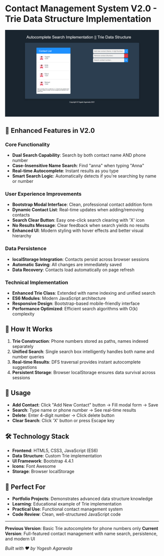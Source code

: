 # Contact Management System V2.0 - Trie Data Structure Implementation

<a href="https://yogeshiitm.github.io/Trie-autocomplete-search/"><img src="images/screenshot.png"></a>

## 🚀 **Enhanced Features in V2.0**

### **Core Functionality**
- **Dual Search Capability**: Search by both contact name AND phone number
- **Case-Insensitive Name Search**: Find "anna" when typing "Anna"
- **Real-time Autocomplete**: Instant results as you type
- **Smart Search Logic**: Automatically detects if you're searching by name or number

### **User Experience Improvements**
- **Bootstrap Modal Interface**: Clean, professional contact addition form
- **Dynamic Contact List**: Real-time updates when adding/removing contacts
- **Search Clear Button**: Easy one-click search clearing with 'X' icon
- **No Results Message**: Clear feedback when search yields no results
- **Enhanced UI**: Modern styling with hover effects and better visual hierarchy

### **Data Persistence**
- **localStorage Integration**: Contacts persist across browser sessions
- **Automatic Saving**: All changes are immediately saved
- **Data Recovery**: Contacts load automatically on page refresh

### **Technical Implementation**
- **Enhanced Trie Class**: Extended with name indexing and unified search
- **ES6 Modules**: Modern JavaScript architecture
- **Responsive Design**: Bootstrap-based mobile-friendly interface
- **Performance Optimized**: Efficient search algorithms with O(k) complexity

## 🔧 **How It Works**

1. **Trie Construction**: Phone numbers stored as paths, names indexed separately
2. **Unified Search**: Single search box intelligently handles both name and number queries
3. **Real-time Results**: DFS traversal provides instant autocomplete suggestions
4. **Persistent Storage**: Browser localStorage ensures data survival across sessions

## 📱 **Usage**

- **Add Contact**: Click "Add New Contact" button → Fill modal form → Save
- **Search**: Type name or phone number → See real-time results
- **Delete**: Enter 4-digit number → Click delete button
- **Clear Search**: Click 'X' button or press Escape key

## 🛠 **Technology Stack**

- **Frontend**: HTML5, CSS3, JavaScript (ES6)
- **Data Structure**: Custom Trie implementation
- **UI Framework**: Bootstrap 4.4.1
- **Icons**: Font Awesome
- **Storage**: Browser localStorage

## 🎯 **Perfect For**

- **Portfolio Projects**: Demonstrates advanced data structure knowledge
- **Learning**: Educational example of Trie implementation
- **Practical Use**: Functional contact management system
- **Code Review**: Clean, well-structured JavaScript code

---

**Previous Version**: Basic Trie autocomplete for phone numbers only
**Current Version**: Full-featured contact management with name search, persistence, and modern UI

*Built with ❤️ by Yogesh Agarwala*
